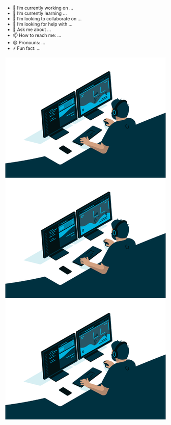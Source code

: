 - 🔭 I’m currently working on ...
- 🌱 I’m currently learning ...
- 👯 I’m looking to collaborate on ...
- 🤔 I’m looking for help with ...
- 💬 Ask me about ...
- 📫 How to reach me: ...
- 😄 Pronouns: ...
- ⚡ Fun fact: ... 


<p align="center">
      <img src="code.gif" style="width:200px, height:200px" align="left">
      <img src="code.gif" style="width:200px, height:200px">
      <img src="code.gif" style="width:200px, height:200px" align="right">
</p>
